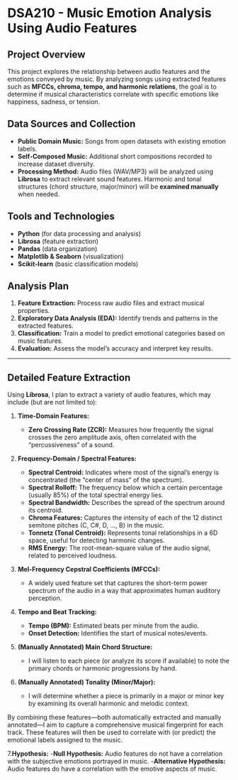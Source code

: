 # DSA210 - Music Emotion Analysis Using Audio Features

## Project Overview
This project explores the relationship between audio features and the emotions conveyed by music. By analyzing songs using extracted features such as **MFCCs, chroma, tempo, and harmonic relations**, the goal is to determine if musical characteristics correlate with specific emotions like happiness, sadness, or tension.

## Data Sources and Collection
- **Public Domain Music:** Songs from open datasets with existing emotion labels.  
- **Self-Composed Music:** Additional short compositions recorded to increase dataset diversity.  
- **Processing Method:** Audio files (WAV/MP3) will be analyzed using **Librosa** to extract relevant sound features. Harmonic and tonal structures (chord structure, major/minor) will be **examined manually** when needed.

## Tools and Technologies
- **Python** (for data processing and analysis)  
- **Librosa** (feature extraction)  
- **Pandas** (data organization)  
- **Matplotlib & Seaborn** (visualization)  
- **Scikit-learn** (basic classification models)  

## Analysis Plan
1. **Feature Extraction:** Process raw audio files and extract musical properties.  
2. **Exploratory Data Analysis (EDA):** Identify trends and patterns in the extracted features.  
3. **Classification:** Train a model to predict emotional categories based on music features.  
4. **Evaluation:** Assess the model’s accuracy and interpret key results.  

---

## Detailed Feature Extraction

Using **Librosa**, I plan to extract a variety of audio features, which may include (but are not limited to):

1. **Time-Domain Features:**
   - **Zero Crossing Rate (ZCR):** Measures how frequently the signal crosses the zero amplitude axis, often correlated with the “percussiveness” of a sound.

2. **Frequency-Domain / Spectral Features:**
   - **Spectral Centroid:** Indicates where most of the signal’s energy is concentrated (the “center of mass” of the spectrum).
   - **Spectral Rolloff:** The frequency below which a certain percentage (usually 85%) of the total spectral energy lies.
   - **Spectral Bandwidth:** Describes the spread of the spectrum around its centroid.
   - **Chroma Features:** Captures the intensity of each of the 12 distinct semitone pitches (C, C#, D, …, B) in the music.
   - **Tonnetz (Tonal Centroid):** Represents tonal relationships in a 6D space, useful for detecting harmonic changes.
   - **RMS Energy:** The root-mean-square value of the audio signal, related to perceived loudness.

3. **Mel-Frequency Cepstral Coefficients (MFCCs):**
   - A widely used feature set that captures the short-term power spectrum of the audio in a way that approximates human auditory perception.

4. **Tempo and Beat Tracking:**
   - **Tempo (BPM):** Estimated beats per minute from the audio.
   - **Onset Detection:** Identifies the start of musical notes/events.

5. **(Manually Annotated) Main Chord Structure:**
   - I will listen to each piece (or analyze its score if available) to note the primary chords or harmonic progressions by hand.

6. **(Manually Annotated) Tonality (Minor/Major):**
   - I will determine whether a piece is primarily in a major or minor key by examining its overall harmonic and melodic context.

By combining these features—both automatically extracted and manually annotated—I aim to capture a comprehensive musical fingerprint for each track. These features will then be used to correlate with (or predict) the emotional labels assigned to the music.


7.**Hypothesis:**
     -**Null Hypothesis:** Audio features do not have a correlation with the subjective emotions portrayed in music.
     -**Alternative Hypothesis:** Audio features do have a correlation with the emotive aspects of music.

